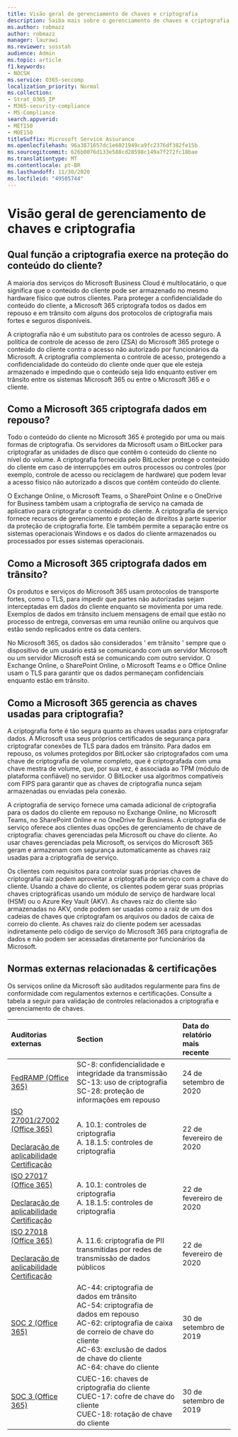 ```yaml
---
title: Visão geral de gerenciamento de chaves e criptografia
description: Saiba mais sobre o gerenciamento de chaves e criptografia no Microsoft 365
ms.author: robmazz
author: robmazz
manager: laurawi
ms.reviewer: sosstah
audience: Admin
ms.topic: article
f1.keywords:
- NOCSH
ms.service: O365-seccomp
localization_priority: Normal
ms.collection:
- Strat_O365_IP
- M365-security-compliance
- MS-Compliance
search.appverid:
- MET150
- MOE150
titleSuffix: Microsoft Service Assurance
ms.openlocfilehash: 96a3871657dc1e6021949ca9fc2376df382fe15b
ms.sourcegitcommit: 626b0076d133e588cd28598c149a7f272fc18bae
ms.translationtype: MT
ms.contentlocale: pt-BR
ms.lasthandoff: 11/30/2020
ms.locfileid: "49505744"
---
```

# <a name="encryption-and-key-management-overview"></a>Visão geral de gerenciamento de chaves e criptografia

## <a name="what-role-does-encryption-play-in-protecting-customer-content"></a>Qual função a criptografia exerce na proteção do conteúdo do cliente?

A maioria dos serviços do Microsoft Business Cloud é multilocatário, o que significa que o conteúdo do cliente pode ser armazenado no mesmo hardware físico que outros clientes. Para proteger a confidencialidade do conteúdo do cliente, a Microsoft 365 criptografa todos os dados em repouso e em trânsito com alguns dos protocolos de criptografia mais fortes e seguros disponíveis.

A criptografia não é um substituto para os controles de acesso seguro. A política de controle de acesso de zero (ZSA) do Microsoft 365 protege o conteúdo do cliente contra o acesso não autorizado por funcionários da Microsoft. A criptografia complementa o controle de acesso, protegendo a confidencialidade do conteúdo do cliente onde quer que ele esteja armazenado e impedindo que o conteúdo seja lido enquanto estiver em trânsito entre os sistemas Microsoft 365 ou entre o Microsoft 365 e o cliente.

## <a name="how-does-microsoft-365-encrypt-data-at-rest"></a>Como a Microsoft 365 criptografa dados em repouso?

Todo o conteúdo do cliente no Microsoft 365 é protegido por uma ou mais formas de criptografia. Os servidores da Microsoft usam o BitLocker para criptografar as unidades de disco que contêm o conteúdo do cliente no nível do volume. A criptografia fornecida pelo BitLocker protege o conteúdo do cliente em caso de interrupções em outros processos ou controles (por exemplo, controle de acesso ou reciclagem de hardware) que podem levar a acesso físico não autorizado a discos que contêm conteúdo do cliente.

O Exchange Online, o Microsoft Teams, o SharePoint Online e o OneDrive for Business também usam a criptografia de serviço na camada de aplicativo para criptografar o conteúdo do cliente. A criptografia de serviço fornece recursos de gerenciamento e proteção de direitos à parte superior da proteção de criptografia forte. Ele também permite a separação entre os sistemas operacionais Windows e os dados do cliente armazenados ou processados por esses sistemas operacionais.

## <a name="how-does-microsoft-365-encrypt-data-in-transit"></a>Como a Microsoft 365 criptografa dados em trânsito?

Os produtos e serviços do Microsoft 365 usam protocolos de transporte fortes, como o TLS, para impedir que partes não autorizadas sejam interceptadas em dados do cliente enquanto se movimenta por uma rede. Exemplos de dados em trânsito incluem mensagens de email que estão no processo de entrega, conversas em uma reunião online ou arquivos que estão sendo replicados entre os data centers.

No Microsoft 365, os dados são considerados ' em trânsito ' sempre que o dispositivo de um usuário está se comunicando com um servidor Microsoft ou um servidor Microsoft está se comunicando com outro servidor. O Exchange Online, o SharePoint Online, o Microsoft Teams e o Office Online usam o TLS para garantir que os dados permaneçam confidenciais enquanto estão em trânsito.

## <a name="how-does-microsoft-365-manage-the-keys-used-for-encryption"></a>Como a Microsoft 365 gerencia as chaves usadas para criptografia?

A criptografia forte é tão segura quanto as chaves usadas para criptografar dados. A Microsoft usa seus próprios certificados de segurança para criptografar conexões de TLS para dados em trânsito. Para dados em repouso, os volumes protegidos por BitLocker são criptografados com uma chave de criptografia de volume completo, que é criptografada com uma chave mestra de volume, que, por sua vez, é associada ao TPM (módulo de plataforma confiável) no servidor. O BitLocker usa algoritmos compatíveis com FIPS para garantir que as chaves de criptografia nunca sejam armazenadas ou enviadas pela conexão.

A criptografia de serviço fornece uma camada adicional de criptografia para os dados do cliente em repouso no Exchange Online, no Microsoft Teams, no SharePoint Online e no OneDrive for Business. A criptografia de serviço oferece aos clientes duas opções de gerenciamento de chave de criptografia: chaves gerenciadas pela Microsoft ou chave do cliente. Ao usar chaves gerenciadas pela Microsoft, os serviços do Microsoft 365 geram e armazenam com segurança automaticamente as chaves raiz usadas para a criptografia de serviço.

Os clientes com requisitos para controlar suas próprias chaves de criptografia raiz podem aproveitar a criptografia de serviço com a chave do cliente. Usando a chave do cliente, os clientes podem gerar suas próprias chaves criptográficas usando um módulo de serviço de hardware local (HSM) ou o Azure Key Vault (AKV). As chaves raiz do cliente são armazenadas no AKV, onde podem ser usadas como a raiz de um dos cadeias de chaves que criptografam os arquivos ou dados de caixa de correio do cliente. As chaves raiz do cliente podem ser acessadas indiretamente pelo código de serviço do Microsoft 365 para criptografia de dados e não podem ser acessadas diretamente por funcionários da Microsoft.

## <a name="related-external-regulations--certifications"></a>Normas externas relacionadas & certificações

Os serviços online da Microsoft são auditados regularmente para fins de conformidade com regulamentos externos e certificações. Consulte a tabela a seguir para validação de controles relacionados a criptografia e gerenciamento de chaves.

| **Auditorias externas** | **Section** | **Data do relatório mais recente** |
|:--------------------|:------------|:-----------------------|
| [FedRAMP (Office 365)](https://compliance.microsoft.com/compliancemanager) | SC-8: confidencialidade e integridade da transmissão <br> SC-13: uso de criptografia <br> SC-28: proteção de informações em repouso <br>  | 24 de setembro de 2020 |
| [ISO 27001/27002 (Office 365)](https://servicetrust.microsoft.com/ViewPage/MSComplianceGuideV3?command=Download&downloadType=Document&downloadId=d7864d4f-e053-4cc4-a964-fa526d07c3be&tab=7027ead0-3d6b-11e9-b9e1-290b1eb4cdeb&docTab=7027ead0-3d6b-11e9-b9e1-290b1eb4cdeb_ISO_Reports) <br><br> [Declaração de aplicabilidade](https://servicetrust.microsoft.com/ViewPage/MSComplianceGuide?command=Download&downloadType=Document&downloadId=8ee1e46b-2ada-4e7b-bb7d-4c55a8cb6fcd&docTab=4ce99610-c9c0-11e7-8c2c-f908a777fa4d_ISO_Reports) <br> [Certificação](https://servicetrust.microsoft.com/ViewPage/MSComplianceGuideV3?command=Download&downloadType=Document&downloadId=1e84a14a-2468-45ac-9412-5e53250d57ec&tab=7027ead0-3d6b-11e9-b9e1-290b1eb4cdeb&docTab=7027ead0-3d6b-11e9-b9e1-290b1eb4cdeb_ISO_Reports) | A. 10.1: controles de criptografia <br> A. 18.1.5: controles de criptografia | 22 de fevereiro de 2020 |
| [ISO 27017 (Office 365)](https://servicetrust.microsoft.com/ViewPage/MSComplianceGuideV3?command=Download&downloadType=Document&downloadId=d7864d4f-e053-4cc4-a964-fa526d07c3be&tab=7027ead0-3d6b-11e9-b9e1-290b1eb4cdeb&docTab=7027ead0-3d6b-11e9-b9e1-290b1eb4cdeb_ISO_Reports) <br><br> [Declaração de aplicabilidade](https://servicetrust.microsoft.com/ViewPage/MSComplianceGuide?command=Download&downloadType=Document&downloadId=8ee1e46b-2ada-4e7b-bb7d-4c55a8cb6fcd&docTab=4ce99610-c9c0-11e7-8c2c-f908a777fa4d_ISO_Reports) <br> [Certificação](https://servicetrust.microsoft.com/ViewPage/MSComplianceGuideV3?command=Download&downloadType=Document&downloadId=70de0999-5451-43a3-9ef4-761e8fbfb1a3&tab=7027ead0-3d6b-11e9-b9e1-290b1eb4cdeb&docTab=7027ead0-3d6b-11e9-b9e1-290b1eb4cdeb_ISO_Reports) | A. 10.1: controles de criptografia <br> A. 18.1.5: controles de criptografia | 22 de fevereiro de 2020 |
| [ISO 27018 (Office 365)](https://servicetrust.microsoft.com/ViewPage/MSComplianceGuideV3?command=Download&downloadType=Document&downloadId=d7864d4f-e053-4cc4-a964-fa526d07c3be&tab=7027ead0-3d6b-11e9-b9e1-290b1eb4cdeb&docTab=7027ead0-3d6b-11e9-b9e1-290b1eb4cdeb_ISO_Reports) <br><br> [Declaração de aplicabilidade](https://servicetrust.microsoft.com/ViewPage/MSComplianceGuide?command=Download&downloadType=Document&downloadId=8ee1e46b-2ada-4e7b-bb7d-4c55a8cb6fcd&docTab=4ce99610-c9c0-11e7-8c2c-f908a777fa4d_ISO_Reports) <br> [Certificação](https://servicetrust.microsoft.com/ViewPage/MSComplianceGuideV3?command=Download&downloadType=Document&downloadId=43e89534-f48d-42ea-a7a7-3523ff516036&tab=7027ead0-3d6b-11e9-b9e1-290b1eb4cdeb&docTab=7027ead0-3d6b-11e9-b9e1-290b1eb4cdeb_ISO_Reports) | A. 11.6: criptografia de PII transmitidas por redes de transmissão de dados públicos | 22 de fevereiro de 2020 |
| [SOC 2 (Office 365)](https://servicetrust.microsoft.com/ViewPage/MSComplianceGuideV3?command=Download&downloadType=Document&downloadId=fa062990-e758-4ddc-ace3-7fb21a301d09&tab=7027ead0-3d6b-11e9-b9e1-290b1eb4cdeb&docTab=7027ead0-3d6b-11e9-b9e1-290b1eb4cdeb_SOC_/_SSAE_16_Rep-11e9-b9e1-290b1eb4cdeb_SOC_/_SSAE_16_Reports) | AC-44: criptografia de dados em trânsito <br> AC-54: criptografia de dados em repouso <br> AC-62: criptografia de caixa de correio de chave do cliente <br> AC-63: exclusão de dados de chave do cliente <br> AC-64: chave do cliente | 30 de setembro de 2019 |
| [SOC 3 (Office 365)](https://servicetrust.microsoft.com/ViewPage/MSComplianceGuideV3?command=Download&downloadType=Document&downloadId=9df8b99b-96ce-49a9-bff4-268031dcc9a6&tab=7027ead0-3d6b-11e9-b9e1-290b1eb4cdeb&docTab=7027ead0-3d6b-11e9-b9e1-290b1eb4cdeb_SOC_/_SSAE_16_Reports) | CUEC-16: chaves de criptografia do cliente <br> CUEC-17: cofre de chave do cliente <br>  CUEC-18: rotação de chave do cliente| 30 de setembro de 2019 |

